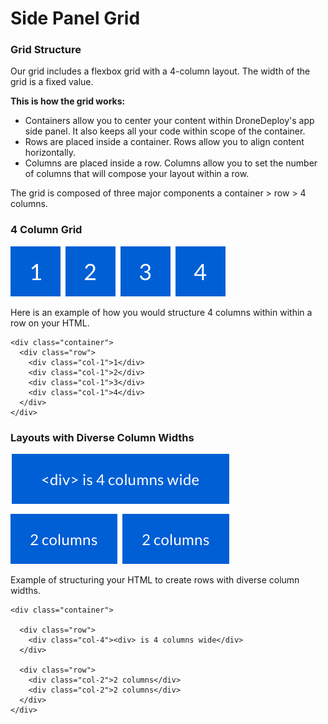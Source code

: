 # Side Panel Grid

### Grid Structure

Our grid includes a flexbox grid with a 4-column layout. The width of the grid is a fixed value.

**This is how the grid works:**

* Containers allow you to center your content within DroneDeploy's app side panel. It also keeps all your code within scope of the container.
* Rows are placed inside a container. Rows allow you to align content horizontally. 
* Columns are placed inside a row. Columns allow you to set the number of columns that will compose your layout within a row. 

The grid is composed of three major components a container &gt; row &gt; 4 columns.

### 4 Column Grid

![](/docs/assets/grid-columns-sample.png)

Here is an example of how you would structure 4 columns within within a row on your HTML.

```
<div class="container">
  <div class="row">
    <div class="col-1">1</div>
    <div class="col-1">2</div>
    <div class="col-1">3</div>
    <div class="col-1">4</div>
  </div>
</div>
```

### Layouts with Diverse Column Widths

![](/docs/assets/columns-example-4.png)

Example of structuring your HTML to create rows with diverse column widths.

```
<div class="container">

  <div class="row">
    <div class="col-4"><div> is 4 columns wide</div>
  </div>

  <div class="row">
    <div class="col-2">2 columns</div>
    <div class="col-2">2 columns</div>
  </div>
</div>
```



